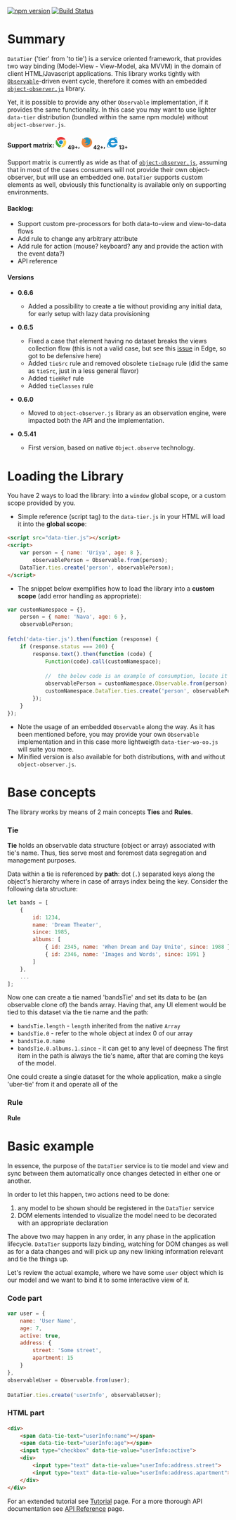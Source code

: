 [![npm version](https://badge.fury.io/js/data-tier.svg)](https://badge.fury.io/js/data-tier)
[![Build Status](https://travis-ci.org/gullerya/data-tier.svg?branch=master)](https://travis-ci.org/gullerya/data-tier)

# Summary

`DataTier` ('tier' from 'to tie') is a service oriented framework, that provides two way binding (Model-View - View-Model, aka MVVM) in the domain of client HTML/Javascript applications.
This library works tightly with [`Observable`](https://github.com/gullerya/object-observer-js#observable-static-properties)-driven event cycle, therefore it comes with an embedded [`object-observer.js`](https://github.com/gullerya/object-observer-js) library.

Yet, it is possible to provide any other `Observable` implementation, if it provides the same functionality. In this case you may want to use lighter `data-tier` distribution (bundled within the same npm module) without `object-observer.js`.

#### Support matrix: ![CHROME](tools/browser_icons/chrome.png) <sub>49+</sub>, ![FIREFOX](tools/browser_icons/firefox.png) <sub>42+</sub>, ![EDGE](tools/browser_icons/explorer.png) <sub>13+</sub>
Support matrix is currently as wide as that of [`object-observer.js`](https://github.com/gullerya/object-observer-js), assuming that in most of the cases consumers will not provide their own object-observer, but will use an embedded one.
`DataTier` supports custom elements as well, obviously this functionality is available only on supporting environments.

#### Backlog:

- Support custom pre-processors for both data-to-view and view-to-data flows
- Add rule to change any arbitrary attribute
- Add rule for action (mouse? keyboard? any and provide the action with the event data?)
- API reference

#### Versions

- __0.6.6__
  - Added a possibility to create a tie without providing any initial data, for early setup with lazy data provisioning

- __0.6.5__
  - Fixed a case that element having no dataset breaks the views collection flow (this is not a valid case, but see this [issue](https://developer.microsoft.com/en-us/microsoft-edge/platform/issues/10790130/#) in Edge, so got to be defensive here)
  -	Added `tieSrc` rule and removed obsolete `tieImage` rule (did the same as `tieSrc`, just in a less general flavor)
  - Added `tieHRef` rule
  - Added `tieClasses` rule

- __0.6.0__
  - Moved to `object-observer.js` library as an observation engine, were impacted both the API and the implementation.

- __0.5.41__
  - First version, based on native `Object.observe` technology.


# Loading the Library

You have 2 ways to load the library: into a `window` global scope, or a custom scope provided by you.

* Simple reference (script tag) to the `data-tier.js` in your HTML will load it into the __global scope__:
```html
<script src="data-tier.js"></script>
<script>
	var person = { name: 'Uriya', age: 8 },
	    observablePerson = Observable.from(person);
	DataTier.ties.create('person', observablePerson);
</script>
```

* The snippet below exemplifies how to load the library into a __custom scope__ (add error handling as appropriate):
```javascript
var customNamespace = {},
    person = { name: 'Nava', age: 6 },
    observablePerson;

fetch('data-tier.js').then(function (response) {
	if (response.status === 200) {
		response.text().then(function (code) {
			Function(code).call(customNamespace);
			
			//	the below code is an example of consumption, locate it in your app lifecycle/flow as appropriate
			observablePerson = customNamespace.Observable.from(person);
			customNamespace.DataTier.ties.create('person', observablePerson);
		});
	}
});
```
- Note the usage of an embedded `Observable` along the way. As it has been mentioned before, you may provide your own `Observable` implementation and in this case more lightweigth `data-tier-wo-oo.js` will suite you more.
- Minified version is also available for both distributions, with and without `object-observer.js`.


# Base concepts

The library works by means of 2 main concepts __Ties__ and __Rules__.

###	Tie
__Tie__ holds an observable data structure (object or array) associated with tie's name.
Thus, ties serve most and foremost data segregation and management purposes.

Data within a tie is referenced by __path__: dot (`.`) separated keys along the object's hierarchy where in case of arrays index being the key. Consider the following data structure:
```javascript
let bands = [
	{
		id: 1234,
		name: 'Dream Theater',
		since: 1985,
		albums: [
			{ id: 2345, name: 'When Dream and Day Unite', since: 1988 },
			{ id: 2346, name: 'Images and Words', since: 1991 }
		]
	},
	...
];
```
Now one can create a tie named 'bandsTie' and set its data to be (an observable clone of) the bands array.
Having that, any UI element would be tied to this dataset via the tie name and the path:
- `bandsTie.length` - `length` inherited from the native `Array`
- `bandsTie.0` - refer to the whole object at index 0 of our array
- `bandsTie.0.name`
- `bandsTie.0.albums.1.since` - it can get to any level of deepness
The first item in the path is always the tie's name, after that are coming the keys of the model.

One could create a single dataset for the whole application, make a single 'uber-tie' from it and operate all of the 

### Rule
__Rule__ 

# Basic example

In essence, the purpose of the `DataTier` service is to tie model and view and sync between them automatically once changes detected in either one or another.

In order to let this happen, two actions need to be done:
1. any model to be shown should be registered in the `DataTier` service
2. DOM elements intended to visualize the model need to be decorated with an appropriate declaration

The above two may happen in any order, in any phase in the application lifecycle. `DataTier` supports lazy binding, watching for DOM changes as well as for a data changes and will pick up any new linking information relevant and tie the things up.

Let's review the actual example, where we have some `user` object which is our model and we want to bind it to some interactive view of it.

### Code part
```javascript
var user = {
	name: 'User Name',
	age: 7,
	active: true,
	address: {
		street: 'Some street',
		apartment: 15
	}
},
observableUser = Observable.from(user);

DataTier.ties.create('userInfo', observableUser);
```

### HTML part
```html
<div>
	<span data-tie-text="userInfo:name"></span>
	<span data-tie-text="userInfo:age"></span>
	<input type="checkbox" data-tie-value="userInfo:active">
	<div>
		<input type="text" data-tie-value="userInfo:address.street">
		<input type="text" data-tie-value="userInfo:address.apartment">
	</div>
</div>
```


For an extended tutorial see [Tutorial](tutorial.md) page.
For a more thorough API documentation see [API Reference](api-reference.md) page.
